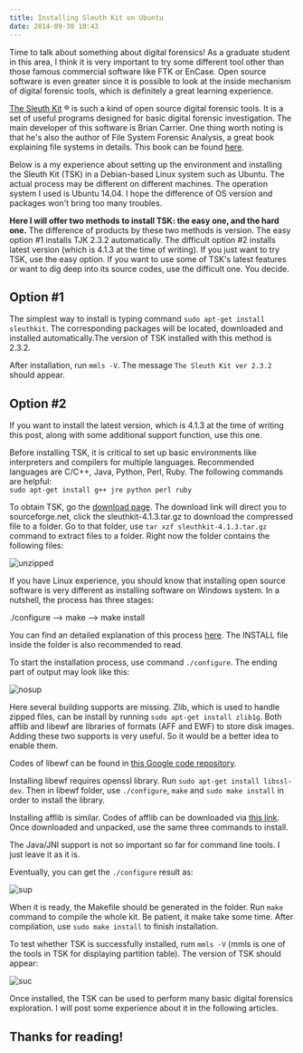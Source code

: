 ```yaml
---
title: Installing Sleuth Kit on Ubuntu
date: 2014-09-30 10:43
---
```


Time to talk about something about digital forensics! As a graduate student in this area, I think it is very important to try some different tool other than those famous commercial software like FTK or EnCase. Open source software is even greater since it is possible to look at the inside mechanism of digital forensic tools, which is definitely a great learning experience.

[The Sleuth Kit](http://www.sleuthkit.org/index.php) &reg; is such a kind of open source digital forensic tools. It is a set of useful programs designed for basic digital forensic investigation. The main developer of this software is Brian Carrier. One thing worth noting is that he's also the author of File System Forensic Analysis, a great book explaining file systems in details. This book can be found [here](http://www.amazon.com/System-Forensic-Analysis-Brian-Carrier/dp/0321268172/ref=sr_1_1?ie=UTF8&qid=1412053246&sr=8-1&keywords=File+System+Forensic+Analysis).

Below is a my experience about setting up the environment and installing the Sleuth Kit (TSK) in a Debian-based Linux system such as Ubuntu. The actual process may be different on different machines. The operation system I used is Ubuntu 14.04. I hope the difference of OS version and packages won't bring too many troubles.
<!--excerpt-->

**Here I will offer two methods to install TSK: the easy one, and the hard one.** The difference of products by these two methods is version. The easy option #1 installs TJK 2.3.2 automatically. The difficult option #2 installs latest version (which is 4.1.3 at the time of writing). If you just want to try TSK, use the easy option. If you want to use some of TSK's latest features or want to dig deep into its source codes, use the difficult one. You decide.

## Option #1

The simplest way to install is typing command `sudo apt-get install sleuthkit`. The corresponding packages will be located, downloaded and installed automatically.The version of TSK installed with this method is 2.3.2. 

After installation, run `mmls -V`. The message `The Sleuth Kit ver 2.3.2` should appear.

## Option #2
If you want to install the latest version, which is 4.1.3 at the time of writing this post, along with some additional support function, use this one.

Before installing TSK, it is critical to set up basic environments like interpreters and compilers for multiple languages. Recommended languages are C/C++, Java, Python, Perl, Ruby. The following commands are helpful:  
`sudo apt-get install g++ jre python perl ruby`

To obtain TSK, go the [download page](http://www.sleuthkit.org/sleuthkit/download.php). The download link will direct you to sourceforge.net, click the sleuthkit-4.1.3.tar.gz to download the compressed file to a folder. Go to that folder, use `tar xzf sleuthkit-4.1.3.tar.gz` command to extract files to a folder. Right now the folder contains the following files:

![unzipped](http://blob.syang.io/web-images/Pictures/Blog/unzipped.png) 

If you have Linux experience, you should know that installing open source software is very different as installing software on Windows system. In a nutshell, the process has three stages:

./configure --> make --> make install

You can find an detailed explanation of this process [here](http://www.thegeekstuff.com/2012/06/install-from-source/). The INSTALL file inside the folder is also recommended to read.

To start the installation process, use command `./configure`. The ending part of output may look like this:

![nosup](http://blob.syang.io/web-images/Pictures/Blog/nosupport.png)

Here several building supports are missing. Zlib, which is used to handle zipped files, can be install by running `sudo apt-get install zlib1g`. Both afflib and libewf are libraries of formats (AFF and EWF) to store disk images. Adding these two supports is very useful. So it would be a better idea to enable them.

Codes of libewf can be found in [this Google code repository](https://code.google.com/p/libewf/).

Installing libewf requires openssl library. Run `sudo apt-get install libssl-dev`. Then in libewf folder, use `./configure`, `make` and `sudo make install` in order to install the library.

Installing afflib is similar. Codes of afflib can be downloaded via [this link](https://github.com/downloads/simsong/AFFLIBv3/afflib-3.7.1.tar.gz). Once downloaded and unpacked, use the same three commands to install.

The Java/JNI support is not so important so far for command line tools. I just leave it as it is.

Eventually, you can get the `./configure` result as:

![sup](http://blob.syang.io/web-images/Pictures/Blog/sup.png)

When it is ready, the Makefile should be generated in the folder. Run `make` command to compile the whole kit. Be patient, it make take some time. After compilation, use `sudo make install` to finish installation.

To test whether TSK is successfully installed, rum `mmls -V` (mmls is one of the tools in TSK for displaying partition table). The version of TSK should appear:

![suc](http://blob.syang.io/web-images/Pictures/Blog/success.png)

Once installed, the TSK can be used to perform many basic digital forensics exploration. I will post some experience about it in the following articles.

## Thanks for reading!

